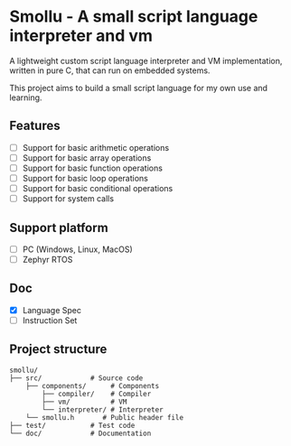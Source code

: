 # Smollu - A small script language interpreter and vm 

A lightweight custom script language interpreter and VM implementation, written in pure C, that can run on embedded systems. 

This project aims to build a small script language for my own use and learning.

## Features

- [ ] Support for basic arithmetic operations
- [ ] Support for basic array operations
- [ ] Support for basic function operations
- [ ] Support for basic loop operations
- [ ] Support for basic conditional operations
- [ ] Support for system calls

## Support platform

- [ ] PC (Windows, Linux, MacOS)
- [ ] Zephyr RTOS

## Doc

- [x] Language Spec
- [ ] Instruction Set

## Project structure

```
smollu/
├── src/            # Source code
    ├── components/      # Components
        ├── compiler/    # Compiler
        ├── vm/          # VM
        └── interpreter/ # Interpreter
    └── smollu.h       # Public header file
├── test/           # Test code
└── doc/            # Documentation

```
